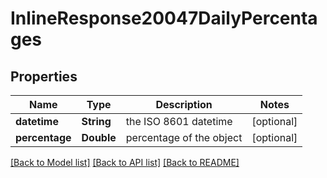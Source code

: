 # InlineResponse20047DailyPercentages

## Properties
Name | Type | Description | Notes
------------ | ------------- | ------------- | -------------
**datetime** | **String** | the ISO 8601 datetime | [optional] 
**percentage** | **Double** | percentage of the object | [optional] 

[[Back to Model list]](../README.md#documentation-for-models) [[Back to API list]](../README.md#documentation-for-api-endpoints) [[Back to README]](../README.md)


